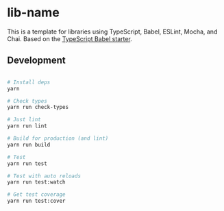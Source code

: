 # lib-name

This is a template for libraries using TypeScript, Babel, ESLint, Mocha, and
Chai. Based on the [TypeScript Babel starter](https://github.com/microsoft/TypeScript-Babel-Starter/).

## Development

```bash

# Install deps
yarn

# Check types
yarn run check-types

# Just lint
yarn run lint

# Build for production (and lint)
yarn run build

# Test
yarn run test

# Test with auto reloads
yarn run test:watch

# Get test coverage
yarn run test:cover

```
